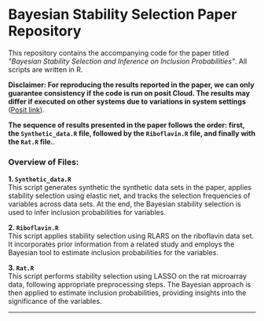 # Bayesian Stability Selection Paper Repository

This repository contains the accompanying code for the paper titled *"Bayesian Stability Selection and Inference on Inclusion Probabilities"*. All scripts are written in R. 

**Disclaimer: For reproducing the results reported in the paper, we can only guarantee consistency if the code is run on posit Cloud. The results may differ if executed on other systems due to variations in system settings** ([Posit link](https://posit.cloud/content/9064090)).



**The sequence of results presented in the paper follows the order: first, the `Synthetic_data.R` file, followed by the `Riboflavin.R` file, and finally with the `Rat.R` file.**.

### Overview of Files:

**1. `Synthetic_data.R`**  
This script generates synthetic the synthetic data sets in the paper, applies stability selection using elastic net, and tracks the selection frequencies of variables across data sets. At the end, the Bayesian stability selection is used to infer inclusion probabilities for variables.

**2. `Riboflavin.R`**  
This script applies stability selection using RLARS on the riboflavin data set. It incorporates prior information from a related study and employs the Bayesian tool to estimate inclusion probabilities for the variables.

**3. `Rat.R`**  
This script performs stability selection using LASSO on the rat microarray data, following appropriate preprocessing steps. The Bayesian approach is then applied to estimate inclusion probabilities, providing insights into the significance of the variables.

---







